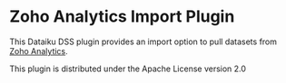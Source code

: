 # Zoho Analytics Import Plugin

This Dataiku DSS plugin provides an import option to pull datasets from [Zoho Analytics](https://analytics.zoho.com).




This plugin is distributed under the Apache License version 2.0
